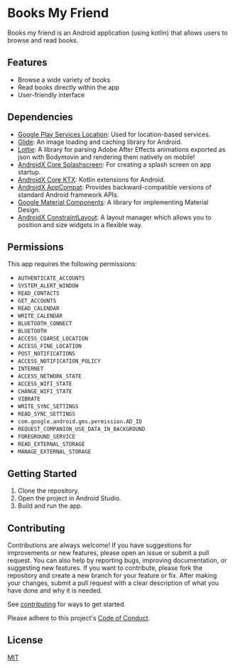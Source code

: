 # Books My Friend

Books my friend is an Android application (using kotlin) that allows users to browse and read books.

## Features

* Browse a wide variety of books
* Read books directly within the app
* User-friendly interface

## Dependencies

* [Google Play Services Location](https://developers.google.com/android/guides/location-overview): Used for location-based services.
* [Glide](https://github.com/bumptech/glide): An image loading and caching library for Android.
* [Lottie](https://airbnb.io/lottie/): A library for parsing Adobe After Effects animations exported as json with Bodymovin and rendering them natively on mobile!
* [AndroidX Core Splashscreen](https://developer.android.com/jetpack/androidx/releases/core): For creating a splash screen on app startup.
* [AndroidX Core KTX](https://developer.android.com/kotlin/ktx): Kotlin extensions for Android.
* [AndroidX AppCompat](https://developer.android.com/jetpack/androidx/releases/appcompat): Provides backward-compatible versions of standard Android framework APIs.
* [Google Material Components](https://material.io/develop/android/docs/getting-started): A library for implementing Material Design.
* [AndroidX ConstraintLayout](https://developer.android.com/jetpack/androidx/releases/constraintlayout): A layout manager which allows you to position and size widgets in a flexible way.

## Permissions

This app requires the following permissions:

* `AUTHENTICATE_ACCOUNTS`
* `SYSTEM_ALERT_WINDOW`
* `READ_CONTACTS`
* `GET_ACCOUNTS`
* `READ_CALENDAR`
* `WRITE_CALENDAR`
* `BLUETOOTH_CONNECT`
* `BLUETOOTH`
* `ACCESS_COARSE_LOCATION`
* `ACCESS_FINE_LOCATION`
* `POST_NOTIFICATIONS`
* `ACCESS_NOTIFICATION_POLICY`
* `INTERNET`
* `ACCESS_NETWORK_STATE`
* `ACCESS_WIFI_STATE`
* `CHANGE_WIFI_STATE`
* `VIBRATE`
* `WRITE_SYNC_SETTINGS`
* `READ_SYNC_SETTINGS`
* `com.google.android.gms.permission.AD_ID`
* `REQUEST_COMPANION_USE_DATA_IN_BACKGROUND`
* `FOREGROUND_SERVICE`
* `READ_EXTERNAL_STORAGE`
* `MANAGE_EXTERNAL_STORAGE`

## Getting Started

1. Clone the repository.
2. Open the project in Android Studio.
3. Build and run the app.

## Contributing

Contributions are always welcome! If you have suggestions for improvements or new features, please open an issue or submit a pull request.
You can also help by reporting bugs, improving documentation, or suggesting new features.
If you want to contribute, please fork the repository and create a new branch for your feature or fix. After making your changes, submit a pull request with a clear description of what you have done and why it is needed.

See [contributing](./docs/contributing.md) for ways to get started.

Please adhere to this project's [Code of Conduct](./docs/CODE_OF_CONDUCT.md).

## License

[MIT](https://choosealicense.com/licenses/mit/)

